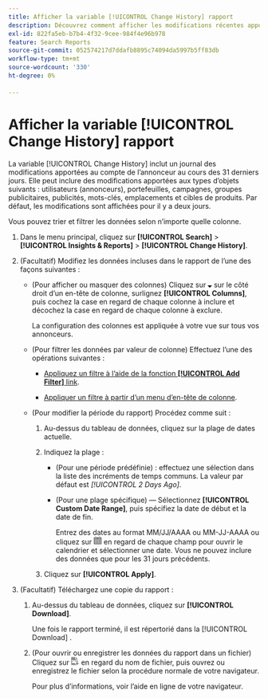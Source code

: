 ```yaml
---
title: Afficher la variable [!UICONTROL Change History] rapport
description: Découvrez comment afficher les modifications récentes apportées au compte de l’annonceur.
exl-id: 822fa5eb-b7b4-4f32-9cee-984f4e96b978
feature: Search Reports
source-git-commit: 052574217d7ddafb8895c74094da5997b5ff83db
workflow-type: tm+mt
source-wordcount: '330'
ht-degree: 0%

---
```


# Afficher la variable [!UICONTROL Change History] rapport

La variable [!UICONTROL Change History] inclut un journal des modifications apportées au compte de l’annonceur au cours des 31 derniers jours. Elle peut inclure des modifications apportées aux types d’objets suivants : utilisateurs (annonceurs), portefeuilles, campagnes, groupes publicitaires, publicités, mots-clés, emplacements et cibles de produits. Par défaut, les modifications sont affichées pour il y a deux jours.

Vous pouvez trier et filtrer les données selon n’importe quelle colonne.

1. Dans le menu principal, cliquez sur **[!UICONTROL Search]** > **[!UICONTROL Insights & Reports]** > **[!UICONTROL Change History]**.

1. (Facultatif) Modifiez les données incluses dans le rapport de l’une des façons suivantes :

   * (Pour afficher ou masquer des colonnes) Cliquez sur ![Flèche vers le bas](/help/search-social-commerce/assets/arrow-down-expand.png "Flèche vers le bas") sur le côté droit d’un en-tête de colonne, surlignez **[!UICONTROL Columns]**, puis cochez la case en regard de chaque colonne à inclure et décochez la case en regard de chaque colonne à exclure.

     La configuration des colonnes est appliquée à votre vue sur tous vos annonceurs.

   * (Pour filtrer les données par valeur de colonne) Effectuez l’une des opérations suivantes :

      * [Appliquez un filtre à l’aide de la fonction **[!UICONTROL Add Filter]** link](/help/search-social-commerce/common-tasks/data-views/ad-hoc-settings/column-filter-apply-from-column-heading.md).

      * [Appliquer un filtre à partir d’un menu d’en-tête de colonne](/help/search-social-commerce/common-tasks/data-views/ad-hoc-settings/column-filter-apply-from-column-heading.md).

   * (Pour modifier la période du rapport) Procédez comme suit :

      1. Au-dessus du tableau de données, cliquez sur la plage de dates actuelle.

      1. Indiquez la plage :

         * (Pour une période prédéfinie) : effectuez une sélection dans la liste des incréments de temps communs. La valeur par défaut est *[!UICONTROL 2 Days Ago]*.

         * (Pour une plage spécifique) — Sélectionnez **[!UICONTROL Custom Date Range]**, puis spécifiez la date de début et la date de fin.

           Entrez des dates au format MM/JJ/AAAA ou MM-JJ-AAAA ou cliquez sur ![Calendrier](/help/search-social-commerce/assets/calendar.png "Calendrier") en regard de chaque champ pour ouvrir le calendrier et sélectionner une date. Vous ne pouvez inclure des données que pour les 31 jours précédents.

      1. Cliquez sur **[!UICONTROL Apply]**.

1. (Facultatif) Téléchargez une copie du rapport :

   1. Au-dessus du tableau de données, cliquez sur **[!UICONTROL Download]**.

      Une fois le rapport terminé, il est répertorié dans la [!UICONTROL Download] .

   1. (Pour ouvrir ou enregistrer les données du rapport dans un fichier) Cliquez sur ![Télécharger le rapport au format XLS](/help/search-social-commerce/assets/download-spreadsheet2.png "Télécharger le rapport au format XLS") en regard du nom de fichier, puis ouvrez ou enregistrez le fichier selon la procédure normale de votre navigateur.

      Pour plus d’informations, voir l’aide en ligne de votre navigateur.

